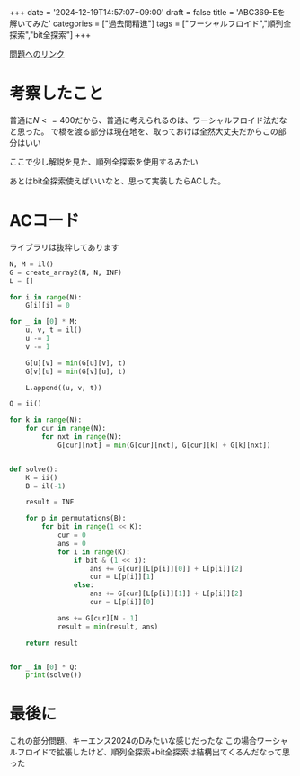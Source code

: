 +++
date = '2024-12-19T14:57:07+09:00'
draft = false
title = 'ABC369-Eを解いてみた'
categories  = ["過去問精進"]
tags = ["ワーシャルフロイド","順列全探索","bit全探索"]
+++

[問題へのリンク](https://atcoder.jp/contests/abc369/tasks/abc369_e)

# 考察したこと

普通に$N<=400$だから、普通に考えられるのは、ワーシャルフロイド法だなと思った。
で橋を渡る部分は現在地を、取っておけば全然大丈夫だからこの部分はいい

ここで少し解説を見た、順列全探索を使用するみたい

あとはbit全探索使えばいいなと、思って実装したらACした。

# ACコード

ライブラリは抜粋してあります

```py
N, M = il()
G = create_array2(N, N, INF)
L = []

for i in range(N):
    G[i][i] = 0

for _ in [0] * M:
    u, v, t = il()
    u -= 1
    v -= 1

    G[u][v] = min(G[u][v], t)
    G[v][u] = min(G[v][u], t)

    L.append((u, v, t))

Q = ii()

for k in range(N):
    for cur in range(N):
        for nxt in range(N):
            G[cur][nxt] = min(G[cur][nxt], G[cur][k] + G[k][nxt])


def solve():
    K = ii()
    B = il(-1)

    result = INF

    for p in permutations(B):
        for bit in range(1 << K):
            cur = 0
            ans = 0
            for i in range(K):
                if bit & (1 << i):
                    ans += G[cur][L[p[i]][0]] + L[p[i]][2]
                    cur = L[p[i]][1]
                else:
                    ans += G[cur][L[p[i]][1]] + L[p[i]][2]
                    cur = L[p[i]][0]

            ans += G[cur][N - 1]
            result = min(result, ans)

    return result


for _ in [0] * Q:
    print(solve())
```

# 最後に

これの部分問題、キーエンス2024のDみたいな感じだったな
この場合ワーシャルフロイドで拡張したけど、順列全探索+bit全探索は結構出てくるんだなって思った
